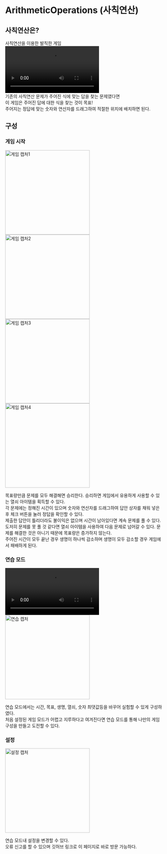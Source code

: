 # ArithmeticOperations (사칙연산)

## 사칙연산은?
사칙연산을 이용한 발칙한 게임  
![시연 영상](media/demo_game.mp4)  
기존의 사칙연산 문제가 주어진 식에 맞는 답을 찾는 문제였다면  
이 게임은 주어진 답에 대한 식을 찾는 것이 목표!  
주어지는 정답에 맞는 숫자와 연산자를 드래그하여 적절한 위치에 배치하면 된다.

## 구성
### 게임 시작
<img alt="게임 캡처1" src="media/game1.jpg" width="270"/>
<img alt="게임 캡처2" src="media/game2.jpg" width="270"/>
<img alt="게임 캡처3" src="media/game3.jpg" width="270"/>
<img alt="게임 캡처4" src="media/game4.jpg" width="270"/>  

목표량만큼 문제를 모두 해결해면 승리한다. 승리하면 게임에서 유용하게 사용할 수 있는 열쇠 아이템을 획득할 수 있다.  
각 문제에는 정해진 시간이 있으며 숫자와 연산자를 드래그하여 답안 상자를 채워 넣은 후 체크 버튼을 눌러 정답을 확인할 수 있다.  
제출한 답안이 틀리더라도 불이익은 없으며 시간이 남아있다면 계속 문제를 풀 수 있다.  
도저히 문제를 못 풀 것 같다면 열쇠 아이템을 사용하여 다음 문제로 넘어갈 수 있다. 문제를 해결한 것은 아니기 때문에 목표량은 증가하지 않는다.  
주어진 시간이 모두 끝난 경우 생명이 하나씩 감소하며 생명이 모두 감소할 경우 게임에서 패배하게 된다.

### 연습 모드

![연습 영상](media/demo_desc.mp4)
<img alt="연습 캡처" src="media/desc.jpg" width="270"/>

연습 모드에서는 시간, 목표, 생명, 열쇠, 숫자 최댓값등을 바꾸어 실험할 수 있게 구성하였다.  
처음 설정된 게임 모드가 어렵고 지루하다고 여겨진다면 연습 모드를 통해 나만의 게임 구성을 만들고 도전할 수 있다.

### 설정
<img alt="설정 캡처" src="media/settings.jpg" width="270"/>

연습 모드내 설정을 변경할 수 있다.  
오류 신고를 할 수 있으며 깃허브 링크로 이 페이지로 바로 방문 가능하다.  
